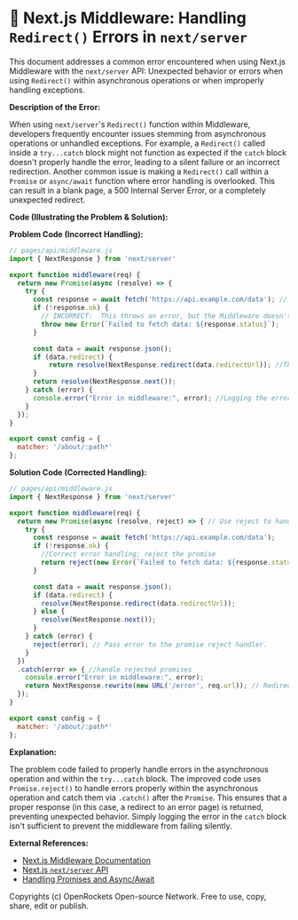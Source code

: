 # 🐞 Next.js Middleware: Handling `Redirect()` Errors in `next/server`


This document addresses a common error encountered when using Next.js Middleware with the `next/server` API:  Unexpected behavior or errors when using `Redirect()` within asynchronous operations or when improperly handling exceptions.

**Description of the Error:**

When using `next/server`'s `Redirect()` function within Middleware, developers frequently encounter issues stemming from asynchronous operations or unhandled exceptions. For example,  a `Redirect()` called inside a `try...catch` block might not function as expected if the `catch` block doesn't properly handle the error, leading to a silent failure or an incorrect redirection.  Another common issue is making a `Redirect()` call within a `Promise` or `async/await` function where error handling is overlooked.  This can result in a blank page, a 500 Internal Server Error, or a completely unexpected redirect.

**Code (Illustrating the Problem & Solution):**

**Problem Code (Incorrect Handling):**

```javascript
// pages/api/middleware.js
import { NextResponse } from 'next/server'

export function middleware(req) {
  return new Promise(async (resolve) => {
    try {
      const response = await fetch('https://api.example.com/data'); // Simulate async operation
      if (!response.ok) {
        // INCORRECT:  This throws an error, but the Middleware doesn't handle it properly.
        throw new Error(`Failed to fetch data: ${response.status}`);
      }

      const data = await response.json();
      if (data.redirect) {
          return resolve(NextResponse.redirect(data.redirectUrl)); //This might not resolve correctly if an error occurs above
      }
      return resolve(NextResponse.next());
    } catch (error) {
      console.error("Error in middleware:", error); //Logging the error isn't sufficient to handle it.
    }
  });
}

export const config = {
  matcher: '/about/:path*'
};
```

**Solution Code (Corrected Handling):**


```javascript
// pages/api/middleware.js
import { NextResponse } from 'next/server'

export function middleware(req) {
  return new Promise(async (resolve, reject) => { // Use reject to handle errors
    try {
      const response = await fetch('https://api.example.com/data');
      if (!response.ok) {
        //Correct error handling: reject the promise
        return reject(new Error(`Failed to fetch data: ${response.status}`)); 
      }

      const data = await response.json();
      if (data.redirect) {
        resolve(NextResponse.redirect(data.redirectUrl));
      } else {
        resolve(NextResponse.next());
      }
    } catch (error) {
      reject(error); // Pass error to the promise reject handler.
    }
  })
  .catch(error => { //handle rejected promises
    console.error("Error in middleware:", error);
    return NextResponse.rewrite(new URL('/error', req.url)); // Redirect to error page if needed.
  });
}

export const config = {
  matcher: '/about/:path*'
};

```

**Explanation:**

The problem code failed to properly handle errors in the asynchronous operation and within the `try...catch` block.  The improved code uses `Promise.reject()` to handle errors properly within the asynchronous operation and catch them via `.catch()` after the `Promise`. This ensures that a proper response (in this case, a redirect to an error page) is returned, preventing unexpected behavior.  Simply logging the error in the `catch` block isn't sufficient to prevent the middleware from failing silently.

**External References:**

* [Next.js Middleware Documentation](https://nextjs.org/docs/app/building-your-application/routing/middleware)
* [Next.js `next/server` API](https://nextjs.org/docs/app/api-routes/introduction)
* [Handling Promises and Async/Await](https://developer.mozilla.org/en-US/docs/Web/JavaScript/Reference/Statements/async_function)


Copyrights (c) OpenRockets Open-source Network. Free to use, copy, share, edit or publish.

